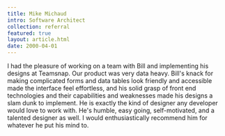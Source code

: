 ```yaml
---
title: Mike Michaud
intro: Software Architect
collection: referral
featured: true
layout: article.html
date: 2000-04-01
---
```


I had the pleasure of working on a team with Bill and implementing his designs at Teamsnap. Our product was very data heavy. Bill's knack for making complicated forms and data tables look friendly and accessible made the interface feel effortless, and his solid grasp of front end technologies and their capabilities and weaknesses made his designs a slam dunk to implement. He is exactly the kind of designer any developer would love to work with. He's humble, easy going, self-motivated, and a talented designer as well. I would enthusiastically recommend him for whatever he put his mind to.